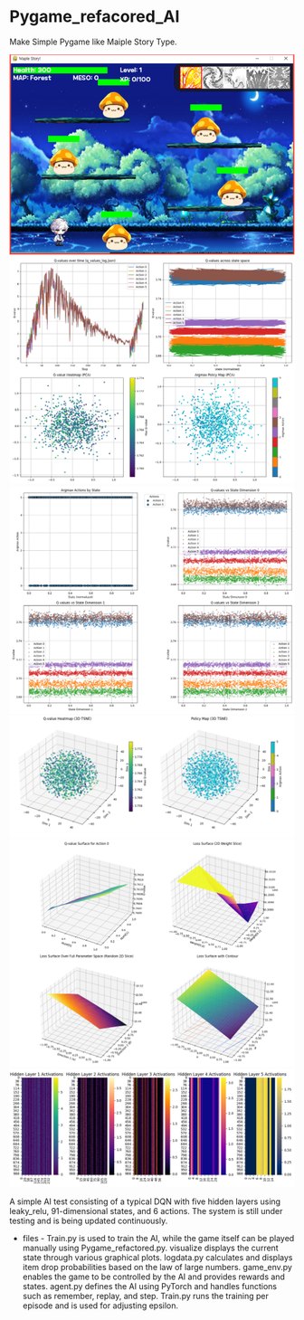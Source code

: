 # Pygame_refacored_AI
Make Simple Pygame like Maiple Story Type.

![게임화면](output/draw1.png)
![상태화면](output/Figure_1.png)
![상태화면](output/Figure_2.png)
![상태화면](output/Figure_3.png)
![상태화면](output/Figure_4.png)
![상태화면](output/Figure_5.png)

A simple AI test consisting of a typical DQN with five hidden layers using leaky_relu, 91-dimensional states, and 6 actions.
The system is still under testing and is being updated continuously.

- files -
Train.py is used to train the AI, while the game itself can be played manually using Pygame_refactored.py.
visualize displays the current state through various graphical plots.
logdata.py calculates and displays item drop probabilities based on the law of large numbers.
game_env.py enables the game to be controlled by the AI and provides rewards and states.
agent.py defines the AI using PyTorch and handles functions such as remember, replay, and step.
Train.py runs the training per episode and is used for adjusting epsilon.
